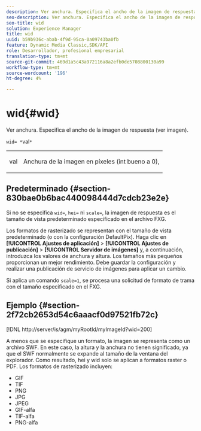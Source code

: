 ```yaml
---
description: Ver anchura. Especifica el ancho de la imagen de respuesta (ver imagen).
seo-description: Ver anchura. Especifica el ancho de la imagen de respuesta (ver imagen).
seo-title: wid
solution: Experience Manager
title: wid
uuid: b59b936c-abab-4f9d-95ca-0a09743ba0fb
feature: Dynamic Media Classic,SDK/API
role: Desarrollador, profesional empresarial
translation-type: tm+mt
source-git-commit: 469d1a5c43a972116a8a2efb0de5708800130a99
workflow-type: tm+mt
source-wordcount: '196'
ht-degree: 4%

---
```



# wid{#wid}

Ver anchura. Especifica el ancho de la imagen de respuesta (ver imagen).

`wid= *`val`*`

<table id="simpletable_8229FEFB366F4A799C206FD3E3C601BA"> 
 <tr class="strow"> 
  <td class="stentry"> <p><span class="codeph"> <span class="varname"> val</span></span> </p> </td> 
  <td class="stentry"> <p>Anchura de la imagen en píxeles (int bueno a 0), </p></td> 
 </tr> 
</table>

## Predeterminado {#section-830bae0b6bac440098444d7cdcb23e2e}

Si no se especifica `wid=`, `hei=` ni `scale=`, la imagen de respuesta es el tamaño de vista predeterminado especificado en el archivo FXG.

Los formatos de rasterizado se representan con el tamaño de vista predeterminado (o con la configuración DefaultPix). Haga clic en **[!UICONTROL Ajustes de aplicación]** > **[!UICONTROL Ajustes de publicación]** > **[!UICONTROL Servidor de imágenes]** y, a continuación, introduzca los valores de anchura y altura. Los tamaños más pequeños proporcionan un mejor rendimiento. Debe guardar la configuración y realizar una publicación de servicio de imágenes para aplicar un cambio.

Si aplica un comando `scale=1`, se procesa una solicitud de formato de trama con el tamaño especificado en el FXG.

## Ejemplo {#section-2f72cb2653d54c6aaacf0d97521fb72c}

[!DNL http://server/is/agm/myRootId/myImageId?wid=200]

A menos que se especifique un formato, la imagen se representa como un archivo SWF. En este caso, la altura y la anchura no tienen significado, ya que el SWF normalmente se expande al tamaño de la ventana del explorador. Como resultado, hei y wid solo se aplican a formatos raster o PDF. Los formatos de rasterizado incluyen:

* GIF
* TIF
* PNG
* JPG
* JPEG
* GIF-alfa
* TIF-alfa
* PNG-alfa

